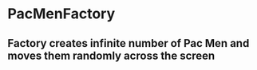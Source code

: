 # PacMenFactory
## Factory creates infinite number of Pac Men and moves them randomly across the screen
